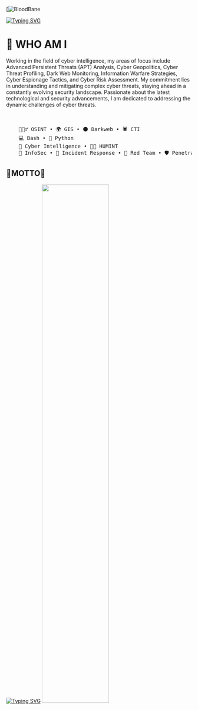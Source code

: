 [![BloodBane](https://img.shields.io/badge/MadeBy-Bloodbane-red) 
                        
<a href="https://git.io/typing-svg"><img src="https://readme-typing-svg.demolab.com?font=Fira+Code&weight=200&size=13&pause=1000&color=F70000&repeat=false&width=435&lines=I'm+Emre+(BloodBane)+%2C+an+Itelligence+Analyst+and+Red+Teamer." alt="Typing SVG" /></a>

# 👤 WHO AM I 

Working in the field of cyber intelligence, my areas of focus include Advanced Persistent Threats (APT) Analysis, Cyber Geopolitics, Cyber Threat Profiling, Dark Web Monitoring, Information Warfare Strategies, Cyber Espionage Tactics, and Cyber Risk Assessment. 
My commitment lies in understanding and mitigating complex cyber threats, staying ahead in a constantly evolving security landscape. Passionate about the latest technological and security advancements, I am dedicated to addressing the dynamic challenges of cyber threats.    
<br><br>
<pre>
    🕵🏻‍♂️ OSINT • 🌍 GIS • 🌑 Darkweb • 🕷️ CTI 
    💻 Bash • 🐍 Python 
    🧠 Cyber Intelligence • 🧑‍💼 HUMINT
    🔐 InfoSec • 🚨 Incident Response • 🥷 Red Team • 🛡️ Penetration Test  
</pre>
## 🧠MOTTO🧠
<a href="https://git.io/typing-svg"><img src="https://readme-typing-svg.demolab.com?font=Fira+Code&size=13&pause=1000&color=7051F7&multiline=true&width=435&lines=Searching+for+vulnerabilities+in+machines+is+foolish.;Look+for+vulnerabilities+in+the+deep+desires+of+humans." alt="Typing SVG" /></a>
<img src="https://github.com/emrekybs/emrekybs/blob/main/dadsa.jpeg" width="60%"/>
<br><br>
